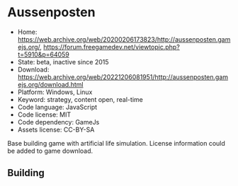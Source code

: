 # Aussenposten

- Home: https://web.archive.org/web/20200206173823/http://aussenposten.gamejs.org/, https://forum.freegamedev.net/viewtopic.php?t=5910&p=64059
- State: beta, inactive since 2015
- Download: https://web.archive.org/web/20221206081951/http://aussenposten.gamejs.org/download.html
- Platform: Windows, Linux
- Keyword: strategy, content open, real-time
- Code language: JavaScript
- Code license: MIT
- Code dependency: GameJs
- Assets license: CC-BY-SA

Base building game with artificial life simulation.
License information could be added to game download.

## Building
